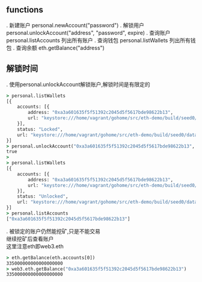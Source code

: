 
## functions
. 新建账户 personal.newAccount("password")
. 解锁用户 personal.unlockAccount("address", "password", expire)
. 查询账户 personal.listAccounts 列出所有账户
. 查询钱包 personal.listWallets  列出所有钱包
. 查询余额 eth.getBalance("address")

## 解锁时间
. 使用personal.unlockAccount解锁账户,解锁时间是有限定的<br>
```cmd
> personal.listWallets
[{
    accounts: [{
        address: "0xa3a601635f5f51392c2045d5f5617bde98622b13",
        url: "keystore:///home/vagrant/gohome/src/eth-demo/build/seed0/data/keystore/UTC--2017-07-28T08-09-12.079263977Z--a3a601635f5f51392c2045d5f5617bde98622b13"
    }],
    status: "Locked",
    url: "keystore:///home/vagrant/gohome/src/eth-demo/build/seed0/data/keystore/UTC--2017-07-28T08-09-12.079263977Z--a3a601635f5f51392c2045d5f5617bde98622b13"
}]
> personal.unlockAccount("0xa3a601635f5f51392c2045d5f5617bde98622b13", "1", 864000)
true
> 
> personal.listWallets
[{
    accounts: [{
        address: "0xa3a601635f5f51392c2045d5f5617bde98622b13",
        url: "keystore:///home/vagrant/gohome/src/eth-demo/build/seed0/data/keystore/UTC--2017-07-28T08-09-12.079263977Z--a3a601635f5f51392c2045d5f5617bde98622b13"
    }],
    status: "Unlocked",
    url: "keystore:///home/vagrant/gohome/src/eth-demo/build/seed0/data/keystore/UTC--2017-07-28T08-09-12.079263977Z--a3a601635f5f51392c2045d5f5617bde98622b13"
}]
> personal.listAccounts
["0xa3a601635f5f51392c2045d5f5617bde98622b13"]

```

. 被锁定的账户仍然能挖矿,只是不能交易<br>
继续挖矿后查看账户<br>
这里注意eth即web3.eth
```cmd
> eth.getBalance(eth.accounts[0])
335000000000000000000
> web3.eth.getBalance("0xa3a601635f5f51392c2045d5f5617bde98622b13")
335000000000000000000
```
